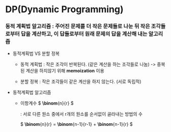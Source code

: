 # DP(Dynamic Programming)

### 동적 계획법 알고리즘 : 주어진 문제를 더 작은 문제들로 나눈 뒤 작은 조각들로부터 답을 계산하고, 이 답들로부터 원래 문제의 답을 계산해 내는 알고리즘	

- 동적계획법 VS 분할 정복

  - 동적 계획법 : 작은 조각이 반복된다. (같은 계산을 하는 조각들로 나눔) -> 중복된 계산을 하지않기 위해 **memoization** 이용

  - 분할 정복 : 작은 조각들이 같은 계산을 하지 않는다. (서로 독립적)

- 동적계획법 알고리즘

  - 이항계수 $ **\binom**{n}{r} $

    : 서로 다른 원소 중에서 r개의 원소를 순서없이 골라내는 방법의 수

    $ **\binom**{n}{r} = **\binom**{n-1}{r-1} + **\binom**{n-1}{r} $